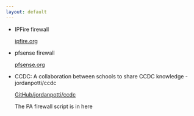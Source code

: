 ```yaml
---
layout: default
---
```


- IPFire firewall

   [ipfire.org](https://www.ipfire.org/)

- pfsense firewall
 
   [pfsense.org](https://www.pfsense.org/)

- CCDC: A collaboration between schools to share CCDC knowledge - jordanpotti/ccdc

   [GitHub/jordanpotti/ccdc](https://github.com/jordanpotti/ccdc)
   
   The PA firewall script is in here
